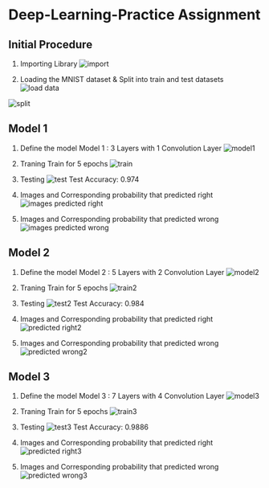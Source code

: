 # Deep-Learning-Practice Assignment

## Initial Procedure

1. Importing Library
![import](https://user-images.githubusercontent.com/55661741/83390883-9ea02380-a42d-11ea-81b5-f9f0cf1babf3.PNG)

2. Loading the MNIST dataset & Split into train and test datasets
![load data](https://user-images.githubusercontent.com/55661741/83391093-e9ba3680-a42d-11ea-80ae-661489cb0475.PNG)

![split](https://user-images.githubusercontent.com/55661741/83391098-eaeb6380-a42d-11ea-8081-f5301d924f4a.PNG)

## Model 1
1. Define the model
Model 1 : 3 Layers with 1 Convolution Layer
![model1](https://user-images.githubusercontent.com/55661741/83391246-2be37800-a42e-11ea-8a6d-15548cc0c963.PNG)

2. Traning
Train for 5 epochs
![train](https://user-images.githubusercontent.com/55661741/83391555-9c8a9480-a42e-11ea-91ee-82a10cdf2277.PNG)

3. Testing
![test](https://user-images.githubusercontent.com/55661741/83391701-d196e700-a42e-11ea-9cc7-0bbacdaa1c94.PNG)
Test Accuracy: 0.974

4. Images and Corresponding probability that predicted right
![images predicted right](https://user-images.githubusercontent.com/55661741/83391943-3a7e5f00-a42f-11ea-99c1-56e87cca12cf.PNG)

5. Images and Corresponding probability that predicted wrong
![images predicted wrong](https://user-images.githubusercontent.com/55661741/83391995-58e45a80-a42f-11ea-9d03-d5deabe561cf.PNG)

## Model 2
1. Define the model
Model 2 : 5 Layers with 2 Convolution Layer
![model2](https://user-images.githubusercontent.com/55661741/83392722-8a115a80-a430-11ea-8b5b-259cf028e52f.PNG)

2. Traning
Train for 5 epochs
![train2](https://user-images.githubusercontent.com/55661741/83392697-7cf46b80-a430-11ea-828e-8b51b70ee9b0.PNG)

3. Testing
![test2](https://user-images.githubusercontent.com/55661741/83392795-a8775600-a430-11ea-987e-64664d457454.PNG)
Test Accuracy: 0.984

4. Images and Corresponding probability that predicted right
![predicted right2](https://user-images.githubusercontent.com/55661741/83392952-f0967880-a430-11ea-8996-c3134ee92981.PNG)

5. Images and Corresponding probability that predicted wrong
![predicted wrong2](https://user-images.githubusercontent.com/55661741/83392889-d492d700-a430-11ea-99db-d5f431111dae.PNG)

## Model 3
1. Define the model
Model 3 : 7 Layers with 4 Convolution Layer
![model3](https://user-images.githubusercontent.com/55661741/83393502-dad58300-a431-11ea-998f-ff6b984ecfa0.PNG)

2. Traning
Train for 5 epochs
![train3](https://user-images.githubusercontent.com/55661741/83393510-df9a3700-a431-11ea-97e3-fa21bd6d6ca2.PNG)

3. Testing
![test3](https://user-images.githubusercontent.com/55661741/83393525-e4f78180-a431-11ea-9955-292300603eb2.PNG)
Test Accuracy: 0.9886

4. Images and Corresponding probability that predicted right
![predicted right3](https://user-images.githubusercontent.com/55661741/83393560-f3de3400-a431-11ea-9bbd-791ebb6760f3.PNG)

5. Images and Corresponding probability that predicted wrong
![predicted wrong3](https://user-images.githubusercontent.com/55661741/83393564-f50f6100-a431-11ea-8d13-7793f3b9c977.PNG)





